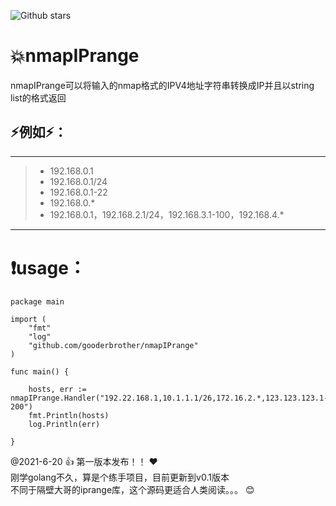 ![Github stars](https://img.shields.io/github/stars/gooderbrother/nmapIPrange.svg)
# :boom:nmapIPrange

nmapIPrange可以将输入的nmap格式的IPV4地址字符串转换成IP并且以string list的格式返回<br>

## :zap:例如:zap:：
***
> - 192.168.0.1 <br>
> - 192.168.0.1/24 <br>
> - 192.168.0.1-22 <br>
> - 192.168.0.* <br>
> - 192.168.0.1，192.168.2.1/24，192.168.3.1-100，192.168.4.* <br>
***

# :exclamation:usage：
```
package main

import (
	"fmt"
	"log"
	"github.com/gooderbrother/nmapIPrange"
)

func main() {

	hosts, err := nmapIPrange.Handler("192.22.168.1,10.1.1.1/26,172.16.2.*,123.123.123.1-200")
	fmt.Println(hosts)
	log.Println(err)

}
```
@2021-6-20 :+1: 第一版本发布！！ :heart:<br>
刚学golang不久，算是个练手项目，目前更新到v0.1版本<br>
不同于隔壁大哥的iprange库，这个源码更适合人类阅读。。。 :blush:<br>


